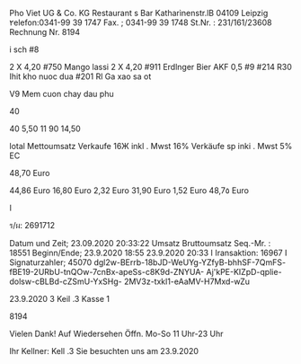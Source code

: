 Pho Viet UG & Co. KG
Restaurant s Bar
Katharìnenstr.lB
04109 Leipzig
٢elefon:0341-99  39  1747
Fax. ;  0341-99  39  1748
St.Nr. :  231/161/23608
Rechnung  Nr.  8194

i sch  #8

2  X  4,20
#750  Mango  lassi
2  X  4,20
#911  Erdlnger  Bier  AKF  0,5
#9
#214  R30  Ihit  kho  nuoc  dua
#201  Rl  Ga  xao  sa  ot

V9  Mem  cuon  chay  dau  phu

40

40
5,50
11 90
14,50

lotal
Mettoumsatz
Verkaufe  16Ж  inkl .
Mwst  16%
Verkäufe  sp inki .
Mwst  5%
ЕС

48,70  Euro

44,86  Euro
16,80  Euro
2,32  Euro
31,90  Euro
1,52  Euro
48,7٥  Euro

ا

ร/ผ:  2691712

Datum  und  Zeit;  23.09.2020  20:33:22
Umsatz  Bruttoumsatz
Seq.-Mr. :  18551
Beginn/Ende; 23.9.2020 18:55  23.9.2020 ا
20:33
Iransaktion:  16967
I  Signaturzahler;  45070
dgl2w-BErrb-18bJD-WeUYg-YZfyB-bhhSF-7QmFS-
fBE19-2URbU-tnQOw-7cnBx-apeSs-c8K9d-ZNYUA-
Aj'kPE-KIZpD-qplie-dolsw-cBLBd-cZSmU-YxSHg-
2MV3z-txkl1-eAaMV-H7Mxd-wZu

23.9.2020  3  Keil .3
Kasse  1

8194

Vielen  Dank!
Auf  Wiedersehen
Öffn.  Mo-So  11  Uhr-23  Uhr

Ihr  Kellner:  Kell .3
Sie  besuchten  uns  am  23.9.2020

